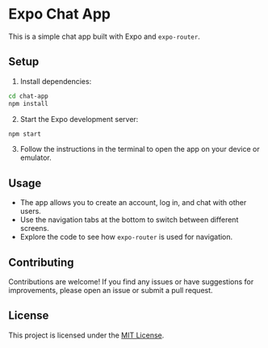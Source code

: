 # Expo Chat App

This is a simple chat app built with Expo and `expo-router`.

## Setup

1. Install dependencies:

  ```bash
  cd chat-app
  npm install
  ```

2. Start the Expo development server:

  ```bash
  npm start
  ```

3. Follow the instructions in the terminal to open the app on your device or emulator.

## Usage

- The app allows you to create an account, log in, and chat with other users.
- Use the navigation tabs at the bottom to switch between different screens.
- Explore the code to see how `expo-router` is used for navigation.

## Contributing

Contributions are welcome! If you find any issues or have suggestions for improvements, please open an issue or submit a pull request.

## License

This project is licensed under the [MIT License](LICENSE).
